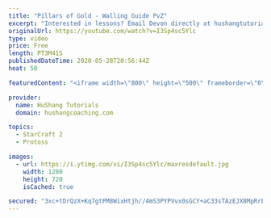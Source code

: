 ```yaml
---
title: "Pillars of Gold - Walling Guide PvZ"
excerpt: "Interested in lessons? Email Devon directly at hushangtutorials@outlook.com ------------------------------------------------------------------------------------------------------- Want to support HuShang Tutorials directly? Patreon is a website where you can contribute a monthly donation that will help"
originalUrl: https://youtube.com/watch?v=I3Sp4sc5Ylc
type: video
price: Free
length: PT3M41S
publishedDateTime: 2020-05-28T20:56:44Z
heat: 50

featuredContent: "<iframe width=\"800\" height=\"500\" frameborder=\"0\" src=\"https://www.youtube.com/embed/I3Sp4sc5Ylc\" allow=\"accelerometer; autoplay; encrypted-media; gyroscope; picture-in-picture\" allowfullscreen></iframe>"

provider:
  name: HuShang Tutorials
  domain: hushangcoaching.com

topics:
  - StarCraft 2
  - Protoss

images:
  - url: https://i.ytimg.com/vi/I3Sp4sc5Ylc/maxresdefault.jpg
    width: 1280
    height: 720
    isCached: true

secured: "3xc+tDrQzX+Kq7gtPM8WixHtjh//4mS3PYPVvx0sGCY+aC33sTAzEJX8MpRrEt1WFh8PNDHJglJ5Dkf7ZZ9XgYeN4Eu5RUxw9x2qtRgaqg0/0B/a5qbTpTl6hy/hvzvfNk4kQe4BDW8P72l6jOWjvtasR2B4Rl4bbZSOMV7cuR5qSx82OqRX4Ko/wjie/gm6Su3wtsNAkpwR/Me7aRQK+EM6iZWWjKPBhANJ/zGZZJ0J1VCxva5lxvrk9QGRya/q1BY9nkA73vRg6zgpz7S8m5naN3uFpBo+t0EDY9wvYSkJX0n1mu3TdbfjBF1rshJZVx9CNM/qMANYQtgtsCH1m+cweI6SjW6CAAbz09u7byhZ64Lir3IA1tF96Hw6q9s1RwZMqRoiKymLDoamDaMqFoSehYnCh39JBqYBZr6VAmE=;XNCUzFw0f1zy5h0MGIs65w=="
---
```


